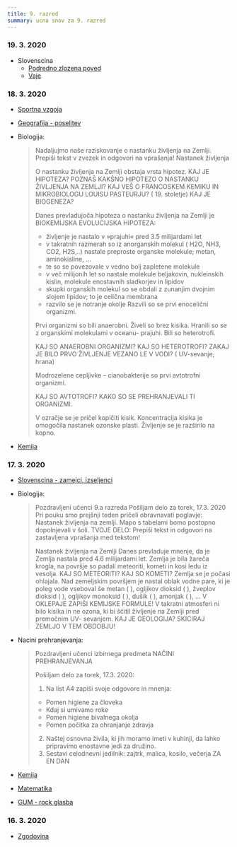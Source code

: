 ```yaml
---
title: 9. razred
summary: ucna snov za 9. razred
---
```


### 19. 3. 2020

* Slovenscina
    * [Podredno zlozena poved](slovenscina/podredno-zlozena-poved.pdf)
    * [Vaje](slovenscina/2020-03-19-vaje.pdf)

### 18. 3. 2020

* [Sportna vzgoja](2020-03-18-telesna-vzgoja.pdf)
* [Geografija - poselitev](geografija/2020-03-18-poselitev.pdf)
* Biologija:

    >Nadaljujmo naše raziskovanje o nastanku življenja na Zemlji.
    >Prepiši tekst v zvezek in odgovori na vprašanja!
    >Nastanek življenja
    >
    >O nastanku življenja na Zemlji obstaja vrsta hipotez.
    >KAJ JE HIPOTEZA?
    >POZNAŠ KAKŠNO HIPOTEZO O NASTANKU ŽIVLJENJA NA ZEMLJI?
    >KAJ VEŠ O FRANCOSKEM KEMIKU IN MIKROBIOLOGU LOUISU PASTEURJU? ( 19. stoletje)
    >KAJ JE BIOGENEZA?
    >
    >Danes prevladujoča hipoteza o nastanku življenja na Zemlji je BIOKEMIJSKA EVOLUCIJSKA HIPOTEZA:
    >- življenje je nastalo v »prajuhi« pred 3.5 milijardami let
    >- v takratnih razmerah so iz anorganskih molekul ( H2O, NH3, CO2, H2S,..) nastale preproste organske molekule; metan, aminokisline, …
    >- te so se povezovale v vedno bolj zapletene molekule
    >- v več milijonih let so nastale molekule beljakovin, nukleinskih kislin, molekule enostavnih sladkorjev in lipidov
    >- skupki organskih molekul so se obdali z zunanjim dvojnim slojem lipidov; to je celična membrana
    >- razvilo se je notranje okolje
    >Razvili so se prvi enocelični organizmi.
    >
    >Prvi organizmi so bili anaerobni. Živeli so brez kisika. Hranili so se z organskimi molekulami v oceanu- prajuhi. Bili so heterotrofi.
    >
    >KAJ SO ANAEROBNI ORGANIZMI?
    >KAJ SO HETEROTROFI?
    >ZAKAJ JE BILO PRVO ŽIVLJENJE VEZANO LE V VODI? ( UV-sevanje, hrana)
    >
    >Modrozelene cepljivke – cianobakterije so prvi avtotrofni organizmi.
    >
    >KAJ SO AVTOTROFI? KAKO SO SE PREHRANJEVALI TI ORGANIZMI. 
    >
    >V ozračje se je pričel kopičiti kisik.
    >Koncentracija kisika je omogočila nastanek ozonske plasti. Življenje se je razširilo na kopno.

* [Kemija](kemija/Navodila2KEM9.pdf)

### 17. 3. 2020

* [Slovenscina - zamejci, izseljenci](slovenscina/ZAMEJCI-IZSELJENCI.pdf)
* Biologija:

    >Pozdravljeni učenci 9.a razreda
    >Pošiljam delo za torek, 17.3. 2020
    >Pri pouku smo prejšnji teden pričeli obravnavati poglavje: Nastanek življenja na zemlji.
    >Mapo s tabelami bomo postopno dopolnjevali v šoli.
    >TVOJE DELO:
    >Prepiši tekst in odgovori na zastavljena vprašanja med tekstom!
    >
    >Nastanek življenja na Zemlji
    >Danes prevladuje mnenje, da je Zemlja nastala pred 4.6 milijardami let.
    >Zemlja je bila žareča krogla, na površje so padali meteoriti, kometi in kosi ledu iz vesolja.
    >KAJ SO METEORITI?
    >KAJ SO KOMETI?
    >Zemlja se je počasi ohlajala.
    >Nad zemeljskim površjem je nastal oblak vodne pare, ki je poleg vode vseboval še metan ( ), ogljikov dioksid ( ), žveplov dioksid ( ), ogljikov monoksid ( ), dušik ( ), amonjak ( ), …
    >V OKLEPAJE ZAPIŠI KEMIJSKE FORMULE!
    >V takratni atmosferi ni bilo kisika in ne ozona, ki bi ščitil življenje na Zemlji pred premočnim UV- sevanjem.
    >KAJ JE GEOLOGIJA?
    >SKICIRAJ ZEMLJO V TEM OBDOBJU!

* Nacini prehranjevanja:

    >Pozdravljeni učenci izbirnega predmeta NAČINI PREHRANJEVANJA
    >
    >Pošiljam delo za torek, 17.3. 2020:
    >1. Na list A4 zapiši svoje odgovore in mnenja:
    >- Pomen higiene za človeka
    >- Kdaj si umivamo roke
    >- Pomen higiene bivalnega okolja
    >- Pomen počitka za ohranjanje zdravja
    >
    >2. Naštej osnovna živila, ki jih moramo imeti v kuhinji, da lahko pripravimo enostavne jedi za družino.
    >3. Sestavi celodnevni jedilnik: zajtrk, malica, kosilo, večerja
    >ZA EN DAN

* [Kemija](kemija/2020-03-17-kemija.pdf)
* [Matematika](matematika/2020-03-17-matematika.pdf)
* [GUM - rock glasba](gum/Glasba-rock.pdf)

### 16. 3. 2020

* [Zgodovina](zgodovina/blokovsko-razdeljen-svet.pdf)

